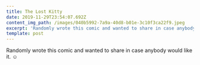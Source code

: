 ```yaml
---
title: The Lost Kitty
date: 2019-11-29T23:54:07.692Z
content_img_path: /images/040b5992-7a9a-40d8-b01e-3c10f3ca22f9.jpeg
excerpt: 'Randomly wrote this comic and wanted to share in case anybody would like it. '
template: post
---
```

Randomly wrote this comic and wanted to share in case anybody would like it. ☺️
